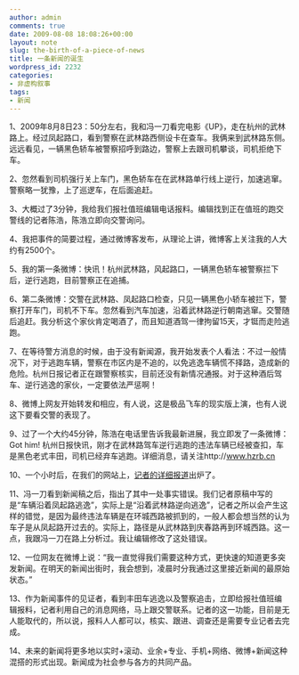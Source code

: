 ```yaml
---
author: admin
comments: true
date: 2009-08-08 18:08:26+00:00
layout: note
slug: the-birth-of-a-piece-of-news
title: 一条新闻的诞生
wordpress_id: 2232
categories:
- 非虚构叙事
tags:
- 新闻
---
```


1、2009年8月8日23：50分左右，我和冯一刀看完电影《UP》，走在杭州的武林路上。经过凤起路口，看到警察在武林路西侧设卡在查车。我俩来到武林路东侧。远远看见，一辆黑色轿车被警察招呼到路边，警察上去跟司机攀谈，司机拒绝下车。

2、忽然看到司机强行关上车门，黑色轿车在在武林路单行线上逆行，加速逃窜。警察略一犹豫，上了巡逻车，在后面追赶。

3、大概过了3分钟，我给我们报社值班编辑电话报料。编辑找到正在值班的跑交警线的记者陈浩，陈浩立即向交警询问。

4、我把事件的简要过程，通过微博客发布，从理论上讲，微博客上关注我的人大约有2500个。

5、我的第一条微博：快讯！杭州武林路，风起路口，一辆黑色轿车被警察拦下后，逆行逃跑，目前警察正在追捕。

6、第二条微博：交警在武林路、凤起路口检查，只见一辆黑色小轿车被拦下，警察打开车门，司机不下车。忽然看到汽车加速，沿着武林路逆行朝南逃窜。交警随后追赶。我分析这个家伙肯定喝酒了，而且知道酒驾一律拘留15天，才铤而走险逃跑。

7、在等待警方消息的时候，由于没有新闻源，我开始发表个人看法：不过一般情况下，对于逃跑车辆，警察在市区内是不追的，以免逃逸车辆慌不择路，造成新的危险。杭州日报记者正在跟警察核实，目前还没有新情况通报。对于这种酒后驾车、逆行逃逸的家伙，一定要依法严惩啊！

8、微博上网友开始转发和相应，有人说，这是极品飞车的现实版上演，也有人说这下要看交警的表现了。

9、过了一个大约45分钟，陈浩在电话里告诉我最新进展，我立即发了一条微博：Got him! 杭州日报快讯，刚才在武林路驾车逆行逃跑的违法车辆已经被查扣，车是黑色老式丰田，司机已经弃车逃跑。详细消息，请关注http://www.hzrb.cn

10、一个小时后，在我们的网站上，[记者的详细报道](http://news-hzrb.hangzhou.com.cn/system/2009/08/09/010137589.shtml)出炉了。

11、冯一刀看到新闻稿之后，指出了其中一处事实错误。我们记者原稿中写的是“车辆沿着凤起路逃逸”，实际上是“沿着武林路逆向逃逸”，记者之所以会产生这样的错觉，是因为最终违法车辆是在环城西路被抓到的，一般人都会想当然的认为车子是从凤起路开过去的。实际上，路径是从武林路到庆春路再到环城西路。这一点，我跟冯一刀在路上分析过。我让编辑修改了这处错误。

12、一位网友在微博上说：“我一直觉得我们需要这种方式，更快速的知道更多突发新闻。在明天的新闻出街时，我会想到，凌晨时分我通过这里接近新闻的最原始状态。”

13、作为新闻事件的见证者，看到丰田车逃逸以及警察追击，立即给报社值班编辑报料，记者利用自己的消息网络，马上跟交警联系。记者的这一功能，目前是无人能取代的，所以说，报料人人都可以，核实、跟进、调查还是需要专业记者去完成。

14、未来的新闻将更多地以实时+滚动、业余+专业、手机+网络、微博+新闻这种混搭的形式出现。新闻成为社会参与各方的共同产品。
